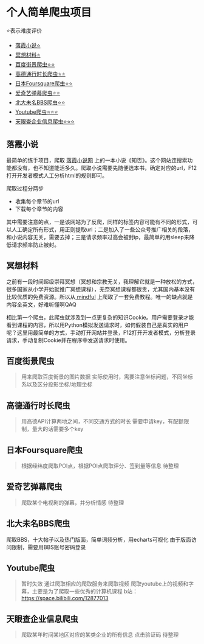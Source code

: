 # 个人简单爬虫项目

⭐表示难度评价
- [落霞小说⭐](#落霞小说)  
- [冥想材料⭐](#冥想材料)  
- [百度街景爬虫⭐⭐](#百度街景爬虫)
- [高德通行时长爬虫⭐⭐](#高德通行时长爬虫)
- [日本Foursquare爬虫⭐⭐](#日本Foursquare爬虫)
- [爱奇艺弹幕爬虫⭐⭐](#爱奇艺弹幕爬虫)
- [北大未名BBS爬虫⭐⭐](#北大未名BBS爬虫)  
- [Youtube爬虫⭐⭐⭐](#Youtube爬虫)  
- [天眼查企业信息爬虫⭐⭐⭐](#天眼查企业信息爬虫)

## 落霞小说
最简单的练手项目，爬取 [落霞小说网](https://www.luoxia.org/) 上的一本小说《知否》。这个网站连搜索功能都没有，也不知道能活多久。爬取小说需要先随便选本书，确定对应的url，F12打开开发者模式人工分析html的规则即可。

爬取过程分两步
* 收集每个章节的url
* 下载每个章节的内容

其中需要注意的点，一是该网站为了反爬，同样的标签内容可能有不同的形式，可以人工确定所有形式，用正则提取url；二是加入了一些公众号推广相关的段落，和小说内容无关，需要去掉；三是请求频率过高会被封ip，最简单的用sleep来降低请求频率防止被封。

## 冥想材料
之前有一段时间超级崇拜冥想（冥想和宗教无关，我理解它就是一种放松的方式，很多国家从小学开始就推广冥想课程），无奈冥想课程都很贵，尤其国内基本没有比较优质的免费资源。所以从[ mindful](https://www.mindful.org/) 上爬取了一套免费教程。唯一的缺点就是内容全英文，好难听懂啊QAQ

相比第一个爬虫，此爬虫就涉及到一点更复杂的知识Cookie。用户需要登录才能看到课程的内容，所以用Python模拟发送请求时，如何假装自己是真实的用户呢？这里用最简单的方式，手动打开网站并登录，F12打开开发者模式，分析登录请求，手动复制Cookie并在程序中发送请求时使用。



## 百度街景爬虫
> 用来爬取百度街景的图片数据
> 实际使用时，需要注意坐标问题，不同坐标系以及区分投影坐标/地理坐标

## 高德通行时长爬虫
> 用高德API计算两地之间，不同交通方式的时长
> 需要申请key，有配额限制，量大的话需要多个key

## 日本Foursquare爬虫
> 根据经纬度爬取POI点，根据POI点爬取评分、签到量等信息
> 待整理


## 爱奇艺弹幕爬虫
> 爬取某个电视剧的弹幕，并分析情感
> 待整理

## 北大未名BBS爬虫
爬取BBS，十大帖子以及热门版面，简单词频分析，用echarts可视化
由于版面访问限制，需要用BBS账号密码登录

## Youtube爬虫
> 暂时失效
> 通过爬取相应的爬取服务来爬取视频
> 爬取youtube上的视频和字幕，主要是为了爬取一些优秀的计算机课程
> b站：https://space.bilibili.com/12877013

## 天眼查企业信息爬虫
> 爬取某年时间某地区对应的某类企业的所有信息
> 点击验证码
> 待整理

